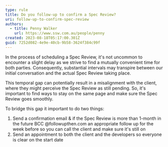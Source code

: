 ```yaml
---
type: rule
title: Do you follow-up to confirm a Spec Review?
uri: follow-up-to-confirm-spec-review
authors:
  - title: Penny Walker
    url: https://www.ssw.com.au/people/penny
created: 2023-08-18T05:17:00.301Z
guid: 7252d082-4e9e-40cb-9b58-3624f384c99f
---
```

In the process of scheduling a Spec Review, it's not uncommon to encounter a slight delay as we strive to find a mutually convenient time for both parties. Consequently, substantial intervals may transpire between our initial conversation and the actual Spec Review taking place. 

This temporal gap can potentially result in a misalignment with the client, where they might perceive the Spec Review as still pending. So, it's important to find ways to stay on the same page and make sure the Spec Review goes smoothly.

<!--endintro-->

To bridge this gap it important to do two things:

1. Send a confirmation email & if the Spec Review is more than 1-month in the future BCC @followupthen.com an appropriate follow up for the week before so you can call the client and make sure it's still on
2. Send an appointment to both the client and the developers so everyone is clear on the start date